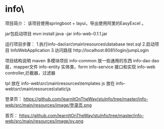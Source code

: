 # info\\
项目简介：
该项目使用springboot + layui，导出使用阿里的EasyExcel 。

jar包启动项目 
mvn install 
java -jar info-web-0.1.1.jar


运行项目步骤：
1.执行info-dao\src\main\resources\database  test.sql
2.启动项目 InfoWebApplication 
3.访问路径 http://localhost:8081/login/jumpLogin


项目结构说明
maven 多模块项目
info-common 放一些通用的东西
info-dao dao层，mapper文件
info-entity 实体类，form
info-service 接口和实现
info-web controller,拦截器，过滤器 

tpl 放在 info-web\src\main\resources\templates
js 放在  info-web\src\main\resources\static\js 

登录页：
https://github.com/learnItOnTheWay/stuInfo/tree/master/info-web/src/main/resources/image/登录页.png

首页：
https://github.com/learnItOnTheWay/stuInfo/tree/master/info-web/src/main/resources/image/sy.png




